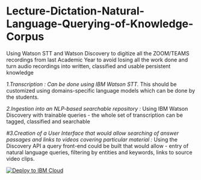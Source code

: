 # Lecture-Dictation-Natural-Language-Querying-of-Knowledge-Corpus
Using Watson STT and Watson Discovery to  digitize all the ZOOM/TEAMS recordings from last Academic Year to avoid losing all the work done and turn audio recordings into written, classified and usable persistent knowledge


*1.Transcription : Can be done using IBM Watson STT.* 
This should be customized using domains-specific language models which can be done by the students.

*2.Ingestion into an NLP-based searchable repository :*
Using IBM Watson Discovery with trainable queries - the whole set of transcription can be tagged, classified and searchable

*#3.Creation of a User Interface that would allow searching of answer passages and links to videos covering particular material :*
Using the Discovery API a query front-end could be built that would allow - entry of natural language queries, filtering by entities and keywords, links to source video clips.


[![Deploy to IBM Cloud](https://cloud.ibm.com/devops/setup/deploy/button.png)](https://cloud.ibm.com/devops/setup/deploy?repository=https://github.com/satwik-chandra/Lecture-Dictation-and-Natural-Language-Querying-of-Knowledge-Corpus.git&branch=main)
